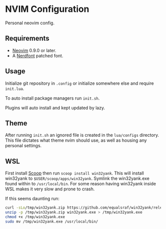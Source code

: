 # NVIM Configuration

Personal neovim config.

## Requirements

- [Neovim](https://github.com/neovim/neovim) 0.9.0 or later.
- A [Nerdfont](https://www.nerdfonts.com/) patched font.

## Usage

Initialize git repository in `.config` or initialize somewhere else and require
`init.lua`.

To auto install package managers run `init.sh`.

Plugins will auto install and kept updated by lazy.

## Theme

After running `init.sh` an ignored file is created in the `lua/configs`
directory. This file dictates what theme nvim should use, as well as housing any
personal settings.

## WSL

First install [Scoop](https://github.com/ScoopInstaller/Scoop#installation) then
run `scoop install win32yank`. This will install win32yank to
`$USER/scoop/apps/win32yank`. Symlink the win32yank.exe found within to
`/usr/local/bin`. For some reason having win32yank inside WSL makes it very slow
and prone to crash.

If this seems daunting run:

```bash
curl -sLo/tmp/win32yank.zip https://github.com/equalsraf/win32yank/releases/download/v0.1.1/win32yank-x64.zip
unzip -p /tmp/win32yank.zip win32yank.exe > /tmp/win32yank.exe
chmod +x /tmp/win32yank.exe
sudo mv /tmp/win32yank.exe /usr/local/bin/
```
